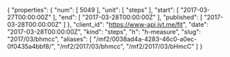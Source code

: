 {
  "properties": {
    "num": [
      5049
    ],
    "unit": [
      "steps"
    ],
    "start": [
      "2017-03-27T00:00:00Z"
    ],
    "end": [
      "2017-03-28T00:00:00Z"
    ],
    "published": [
      "2017-03-28T00:00:00Z"
    ]
  },
  "client_id": "https://www-api.jvt.me/fit",
  "date": "2017-03-28T00:00:00Z",
  "kind": "steps",
  "h": "h-measure",
  "slug": "2017/03/bhmcc",
  "aliases": [
    "/mf2/0038ad4a-4283-46c0-a0ec-0f0435a4bbf8/",
    "/mf2/2017/03/bhmcc",
    "/mf2/2017/03/bHmcC"
  ]
}
